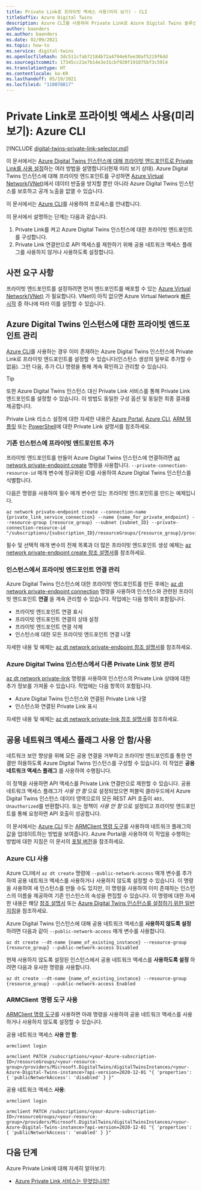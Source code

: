 ```yaml
---
title: Private Link로 프라이빗 액세스 사용(미리 보기) - CLI
titleSuffix: Azure Digital Twins
description: Azure CLI를 사용하여 Private Link로 Azure Digital Twins 솔루션에 대해 프라이빗 액세스를 사용하도록 설정하는 방법을 참조하세요.
author: baanders
ms.author: baanders
ms.date: 02/09/2021
ms.topic: how-to
ms.service: digital-twins
ms.openlocfilehash: 3dc511cfab72184b72a4794e6fee30af5219f6dd
ms.sourcegitcommit: 17345cc21e7b14e3e31cbf920f191875bf3c5914
ms.translationtype: HT
ms.contentlocale: ko-KR
ms.lasthandoff: 05/19/2021
ms.locfileid: "110078817"
---
```

# <a name="enable-private-access-with-private-link-preview-azure-cli"></a>Private Link로 프라이빗 액세스 사용(미리 보기): Azure CLI

[!INCLUDE [digital-twins-private-link-selector.md](../../includes/digital-twins-private-link-selector.md)]

이 문서에서는 [Azure Digital Twins 인스턴스에 대해 프라이빗 엔드포인트로 Private Link를 사용 설정](concepts-security.md#private-network-access-with-azure-private-link-preview)하는 여러 방법을 설명합니다(현재 미리 보기 상태). Azure Digital Twins 인스턴스에 대해 프라이빗 엔드포인트를 구성하면 [Azure Virtual Network(VNet)](../virtual-network/virtual-networks-overview.md)에서 데이터 반출을 방지할 뿐만 아니라 Azure Digital Twins 인스턴스를 보호하고 공개 노출을 없앨 수 있습니다.

이 문서에서는 [Azure CLI](/cli/azure/what-is-azure-cli)를 사용하여 프로세스를 안내합니다.

이 문서에서 설명하는 단계는 다음과 같습니다. 
1. Private Link를 켜고 Azure Digital Twins 인스턴스에 대한 프라이빗 엔드포인트를 구성합니다.
1. Private Link 연결만으로 API 액세스를 제한하기 위해 공용 네트워크 액세스 플래그를 사용하지 않거나 사용하도록 설정합니다.

## <a name="prerequisites"></a>사전 요구 사항

프라이빗 엔드포인트를 설정하려면 먼저 엔드포인트를 배포할 수 있는 [Azure Virtual Network(VNet)](../virtual-network/virtual-networks-overview.md) 가 필요합니다. VNet이 아직 없으면 Azure Virtual Network [빠른 시작](../virtual-network/quick-create-portal.md) 중 하나에 따라 이를 설정할 수 있습니다.

## <a name="manage-private-endpoints-for-an-azure-digital-twins-instance"></a>Azure Digital Twins 인스턴스에 대한 프라이빗 엔드포인트 관리 

[Azure CLI](/cli/azure/what-is-azure-cli)를 사용하는 경우 이미 존재하는 Azure Digital Twins 인스턴스에 Private Link로 프라이빗 엔드포인트를 설정할 수 있습니다(인스턴스 생성의 일부로 추가할 수 없음). 그런 다음, 추가 CLI 명령을 통해 계속 확인하고 관리할 수 있습니다. 

>[!TIP]
> 또한 Azure Digital Twins 인스턴스 대신 Private Link 서비스를 통해 Private Link 엔드포인트를 설정할 수 있습니다. 이 방법도 동일한 구성 옵션 및 동일한 최종 결과를 제공합니다.
>
> Private Link 리소스 설정에 대한 자세한 내용은 [Azure Portal](../private-link/create-private-endpoint-portal.md), [Azure CLI](../private-link/create-private-endpoint-cli.md), [ARM 템플릿](../private-link/create-private-endpoint-template.md) 또는 [PowerShell](../private-link/create-private-endpoint-powershell.md)에 대한 Private Link 설명서를 참조하세요.

### <a name="add-a-private-endpoint-to-an-existing-instance"></a>기존 인스턴스에 프라이빗 엔드포인트 추가

프라이빗 엔드포인트를 만들어 Azure Digital Twins 인스턴스에 연결하려면 [az network private-endpoint create](/cli/azure/network/private-endpoint?view=azure-cli-latest&preserve-view=true#az_network_private_endpoint_create) 명령을 사용합니다. `--private-connection-resource-id` 매개 변수에 정규화된 ID를 사용하여 Azure Digital Twins 인스턴스를 식별합니다.

다음은 명령을 사용하여 필수 매개 변수만 있는 프라이빗 엔드포인트를 만드는 예제입니다.

```azurecli-interactive
az network private-endpoint create --connection-name {private_link_service_connection} --name {name_for_private_endpoint} --resource-group {resource_group} --subnet {subnet_ID} --private-connection-resource-id "/subscriptions/{subscription_ID}/resourceGroups/{resource_group}/providers/Microsoft.DigitalTwins/digitalTwinsInstances/{Azure_Digital_Twins_instance_name}" 
```

필수 및 선택적 매개 변수의 전체 목록과 더 많은 프라이빗 엔드포인트 생성 예제는 [az network private-endpoint create 참조 설명서](/cli/azure/network/private-endpoint?view=azure-cli-latest&preserve-view=true#az_network_private_endpoint_create)를 참조하세요.

### <a name="manage-private-endpoint-connections-on-the-instance"></a>인스턴스에서 프라이빗 엔드포인트 연결 관리

Azure Digital Twins 인스턴스에 대한 프라이빗 엔드포인트를 만든 후에는 [az dt network private-endpoint connection](/cli/azure/dt/network/private-endpoint/connection?view=azure-cli-latest&preserve-view=true) 명령을 사용하여 인스턴스와 관련된 프라이빗 엔드포인트 **연결** 을 계속 관리할 수 있습니다. 작업에는 다음 항목이 포함됩니다.
* 프라이빗 엔드포인트 연결 표시
* 프라이빗 엔드포인트 연결의 상태 설정
* 프라이빗 엔드포인트 연결 삭제
* 인스턴스에 대한 모든 프라이빗 엔드포인트 연결 나열

자세한 내용 및 예제는 [az dt network private-endpoint 참조 설명서](/cli/azure/dt/network/private-endpoint?view=azure-cli-latest&preserve-view=true)를 참조하세요.

### <a name="manage-other-private-link-information-on-an-azure-digital-twins-instance"></a>Azure Digital Twins 인스턴스에서 다른 Private Link 정보 관리

[az dt network private-link](/cli/azure/dt/network/private-link?view=azure-cli-latest&preserve-view=true) 명령을 사용하여 인스턴스의 Private Link 상태에 대한 추가 정보를 가져올 수 있습니다. 작업에는 다음 항목이 포함됩니다.
* Azure Digital Twins 인스턴스와 연결된 Private Link 나열
* 인스턴스와 연결된 Private Link 표시

자세한 내용 및 예제는 [az dt network private-link 참조 설명서](/cli/azure/dt/network/private-link?view=azure-cli-latest&preserve-view=true)를 참조하세요.

## <a name="disable--enable-public-network-access-flags"></a>공용 네트워크 액세스 플래그 사용 안 함/사용

네트워크 보안 향상을 위해 모든 공용 연결을 거부하고 프라이빗 엔드포인트를 통한 연결만 허용하도록 Azure Digital Twins 인스턴스를 구성할 수 있습니다. 이 작업은 **공용 네트워크 액세스 플래그** 를 사용하여 수행됩니다. 

이 정책을 사용하면 API 액세스를 Private Link 연결만으로 제한할 수 있습니다. 공용 네트워크 액세스 플래그가 *사용 안 함* 으로 설정되었으면 퍼블릭 클라우드에서 Azure Digital Twins 인스턴스 데이터 영역으로의 모든 REST API 호출이 `403, Unauthorized`를 반환합니다. 또는 정책이 *사용 안 함* 으로 설정되고 프라이빗 엔드포인트를 통해 요청하면 API 호출이 성공합니다.

이 문서에서는 [Azure CLI](/cli/azure/) 또는 [ARMClient 명령 도구](https://github.com/projectkudu/ARMClient)를 사용하여 네트워크 플래그의 값을 업데이트하는 방법을 보여줍니다. Azure Portal을 사용하여 이 작업을 수행하는 방법에 대한 지침은 이 문서의 [포털 버전](how-to-enable-private-link-portal.md)을 참조하세요.

### <a name="use-the-azure-cli"></a>Azure CLI 사용

Azure CLI에서 `az dt create` 명령에 `--public-network-access` 매개 변수를 추가하여 공용 네트워크 액세스를 사용하거나 사용하지 않도록 설정할 수 있습니다. 이 명령을 사용하여 새 인스턴스를 만들 수도 있지만, 이 명령을 사용하여 이미 존재하는 인스턴스의 이름을 제공하여 기존 인스턴스의 속성을 편집할 수 있습니다. 이 명령에 대한 자세한 내용은 해당 [참조 설명서](/cli/azure/dt?view=azure-cli-latest&preserve-view=true#az_dt_create) 또는 [Azure Digital Twins 인스턴스를 설정하기 위한 일반 지침](how-to-set-up-instance-cli.md#create-the-azure-digital-twins-instance)을 참조하세요.

Azure Digital Twins 인스턴스에 대해 공용 네트워크 액세스를 **사용하지 않도록 설정** 하려면 다음과 같이 `--public-network-access` 매개 변수를 사용합니다.

```azurecli-interactive
az dt create --dt-name {name_of_existing_instance} --resource-group {resource_group} --public-network-access Disabled
```

현재 사용하지 않도록 설정된 인스턴스에서 공용 네트워크 액세스를 **사용하도록 설정** 하려면 다음과 유사한 명령을 사용합니다.

```azurecli-interactive
az dt create --dt-name {name_of_existing_instance} --resource-group {resource_group} --public-network-access Enabled
```

### <a name="usethe-armclientcommand-tool"></a>ARMClient  명령 도구 사용 

[ARMClient 명령 도구](https://github.com/projectkudu/ARMClient)를 사용하면 아래 명령을 사용하여 공용 네트워크 액세스를 사용하거나 사용하지 않도록 설정할 수 있습니다. 

공용 네트워크 액세스 **사용 안 함**:
  
```cmd/sh
armclient login 

armclient PATCH /subscriptions/<your-Azure-subscription-ID>/resourceGroups/<your-resource-group>/providers/Microsoft.DigitalTwins/digitalTwinsInstances/<your-Azure-Digital-Twins-instance>?api-version=2020-12-01 "{ 'properties': { 'publicNetworkAccess': 'disabled' } }"  
```

공용 네트워크 액세스 **사용**:  
  
```cmd/sh
armclient login 

armclient PATCH /subscriptions/<your-Azure-subscription-ID>/resourceGroups/<your-resource-group>/providers/Microsoft.DigitalTwins/digitalTwinsInstances/<your-Azure-Digital-Twins-instance>?api-version=2020-12-01 "{ 'properties': { 'publicNetworkAccess': 'enabled' } }"  
``` 

## <a name="next-steps"></a>다음 단계

Azure Private Link에 대해 자세히 알아보기: 
* [Azure Private Link 서비스는 무엇입니까?](../private-link/private-link-service-overview.md)